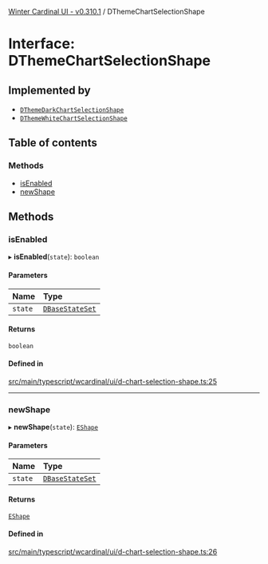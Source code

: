 [Winter Cardinal UI - v0.310.1](../index.md) / DThemeChartSelectionShape

# Interface: DThemeChartSelectionShape

## Implemented by

- [`DThemeDarkChartSelectionShape`](../classes/DThemeDarkChartSelectionShape.md)
- [`DThemeWhiteChartSelectionShape`](../classes/DThemeWhiteChartSelectionShape.md)

## Table of contents

### Methods

- [isEnabled](DThemeChartSelectionShape.md#isenabled)
- [newShape](DThemeChartSelectionShape.md#newshape)

## Methods

### isEnabled

▸ **isEnabled**(`state`): `boolean`

#### Parameters

| Name | Type |
| :------ | :------ |
| `state` | [`DBaseStateSet`](DBaseStateSet.md) |

#### Returns

`boolean`

#### Defined in

[src/main/typescript/wcardinal/ui/d-chart-selection-shape.ts:25](https://github.com/winter-cardinal/winter-cardinal-ui/blob/v0.310.1/src/main/typescript/wcardinal/ui/d-chart-selection-shape.ts#L25)

___

### newShape

▸ **newShape**(`state`): [`EShape`](EShape.md)

#### Parameters

| Name | Type |
| :------ | :------ |
| `state` | [`DBaseStateSet`](DBaseStateSet.md) |

#### Returns

[`EShape`](EShape.md)

#### Defined in

[src/main/typescript/wcardinal/ui/d-chart-selection-shape.ts:26](https://github.com/winter-cardinal/winter-cardinal-ui/blob/v0.310.1/src/main/typescript/wcardinal/ui/d-chart-selection-shape.ts#L26)
